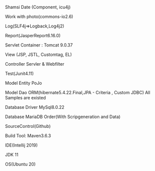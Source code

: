 Shamsi Date (Component, icu4j)

Work with photo(commons-io2.6)

Log(SLF4j=>Logback,Log4j2)

Report(JasperReport6.16.0)

Servlet Container : Tomcat 9.0.37

View (JSP, JSTL, Customtag, EL)

Controller Servler & Webfilter

Test(Junit4.11)

Model Entity PoJo

Model Dao ORM(hibernate5.4.22.Final,JPA - Criteria , Custom JDBC) All Samples are existed

Database Driver MySql8.0.22

Database MariaDB Order(With Scripgeneration and Data)

SourceControl(Github)

Build Tool: Maven3.6.3

IDE(Intellij 2019)

JDK 11

OS(Ubuntu 20)
